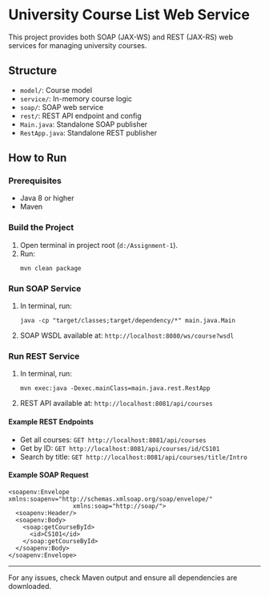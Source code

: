 # University Course List Web Service

This project provides both SOAP (JAX-WS) and REST (JAX-RS) web services for managing university courses.

## Structure
- `model/`: Course model
- `service/`: In-memory course logic
- `soap/`: SOAP web service
- `rest/`: REST API endpoint and config
- `Main.java`: Standalone SOAP publisher
- `RestApp.java`: Standalone REST publisher

## How to Run

### Prerequisites
- Java 8 or higher
- Maven

### Build the Project
1. Open terminal in project root (`d:/Assignment-1`).
2. Run:
   ```
   mvn clean package
   ```

### Run SOAP Service
1. In terminal, run:
   ```
   java -cp "target/classes;target/dependency/*" main.java.Main
   ```
2. SOAP WSDL available at: `http://localhost:8080/ws/course?wsdl`

### Run REST Service
1. In terminal, run:
   ```
   mvn exec:java -Dexec.mainClass=main.java.rest.RestApp
   ```
2. REST API available at: `http://localhost:8081/api/courses`

#### Example REST Endpoints
- Get all courses: `GET http://localhost:8081/api/courses`
- Get by ID: `GET http://localhost:8081/api/courses/id/CS101`
- Search by title: `GET http://localhost:8081/api/courses/title/Intro`

#### Example SOAP Request
```
<soapenv:Envelope xmlns:soapenv="http://schemas.xmlsoap.org/soap/envelope/"
                  xmlns:soap="http://soap/">
  <soapenv:Header/>
  <soapenv:Body>
    <soap:getCourseById>
      <id>CS101</id>
    </soap:getCourseById>
  </soapenv:Body>
</soapenv:Envelope>
```

---
For any issues, check Maven output and ensure all dependencies are downloaded.
